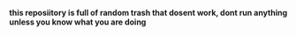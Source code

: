 **this reposiitory is full of random trash that dosent work, dont run anything unless you know what you are doing**
